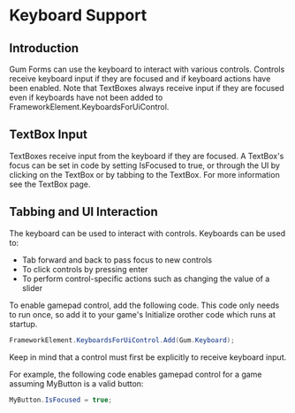 # Keyboard Support

## Introduction

Gum Forms can use the keyboard to interact with various controls. Controls receive keyboard input if they are focused and if keyboard actions have been enabled. Note that TextBoxes always receive input if they are focused even if keyboards have not been added to FrameworkElement.KeyboardsForUiControl.

## TextBox Input

TextBoxes receive input from the keyboard if they are focused. A TextBox's focus can be set in code by setting IsFocused to true, or through the UI by clicking on the TextBox or by tabbing to the TextBox. For more information see the TextBox page.

## Tabbing and UI Interaction

The keyboard can be used to interact with controls. Keyboards can be used to:

* Tab forward and back to pass focus to new controls
* To click controls by pressing enter
* To perform control-specific actions such as changing the value of a slider

To enable gamepad control, add the following code. This code only needs to run once, so add it to your game's Initialize orother code which runs at startup.

```csharp
FrameworkElement.KeyboardsForUiControl.Add(Gum.Keyboard);
```

Keep in mind that a control must first be explicitly to receive keyboard input.&#x20;

For example, the following code enables gamepad control for a game assuming MyButton is a valid button:

```csharp
MyButton.IsFocused = true;
```
